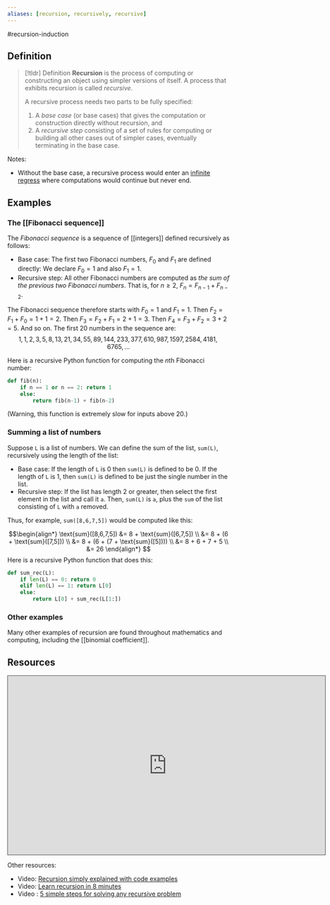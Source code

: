 ```yaml
---
aliases: [recursion, recursively, recursive]
--- 
```


#recursion-induction
## Definition 

> [!tldr] Definition
> **Recursion** is the process of computing or constructing an object using simpler versions of itself. A process that exhibits recursion is called *recursive*. 
> 
> A recursive process needs two parts to be fully specified: 
> 1. A *base case* (or base cases) that gives the computation or construction directly without recursion, and 
> 2. A *recursive step* consisting of a set of rules for computing or building all other cases out of simpler cases, eventually terminating in the base case. 

Notes: 
- Without the base case, a recursive process would enter an [infinite regress](https://en.wikipedia.org/wiki/Infinite_regress) where computations would continue but never end. 

## Examples

### The [[Fibonacci sequence]]

The *Fibonacci sequence* is a sequence of [[integers]] defined recursively as follows: 
- Base case: The first two Fibonacci numbers, $F_0$ and $F_1$ are defined directly: We declare $F_0 =1$ and also $F_1 = 1$. 
- Recursive step: All other Fibonacci numbers are computed as *the sum of the previous two Fibonacci numbers*. That is, for $n \geq 2$, $F_n = F_{n-1} + F_{n-2}$. 

The Fibonacci sequence therefore starts with $F_0 = 1$ and $F_1 = 1$. Then $F_2 = F_1 + F_0 = 1 + 1 = 2$. Then $F_3 = F_2 + F_1 = 2 + 1 = 3$. Then $F_4 = F_3 + F_2 = 3 + 2 = 5$. And so on. The first 20 numbers in the sequence are: 
$$1, 1, 2, 3, 5, 8, 13, 21, 34, 55, 89, 144, 233, 377, 610, 987, 1597, 2584, 4181, 6765, \dots$$

Here is a recursive Python function for computing the $n$th Fibonacci number: 
```python
def fib(n):
	if n == 1 or n == 2: return 1
	else: 
		return fib(n-1) + fib(n-2)
```
(Warning, this function is extremely slow for inputs above 20.)

### Summing a list of numbers

Suppose `L` is a list of numbers. We can define the sum of the list, `sum(L)`, recursively using the length of the list: 
- Base case: If the length of `L` is $0$ then `sum(L)` is defined to be $0$. If the length of `L` is $1$, then `sum(L)` is defined to be just the single number in the list. 
- Recursive step: If the list has length $2$ or greater, then select the first element in the list and call it `a`. Then, `sum(L)` is `a`, plus the `sum` of the list consisting of `L` with `a` removed. 

Thus, for example, `sum([8,6,7,5])` would be computed like this: 

$$\begin{align*}
\text{sum}([8,6,7,5]) &= 8 + \text{sum}([6,7,5]) \\
&= 8 + (6 + \text{sum}([7,5])) \\
&= 8 + (6 + (7 + \text{sum}([5]))) \\
&= 8 + 6 + 7 + 5 \\
&= 26
\end{align*}
$$
Here is a recursive Python function that does this: 
```python
def sum_rec(L):
    if len(L) == 0: return 0
    elif len(L) == 1: return L[0] 
    else: 
        return L[0] + sum_rec(L[1:])
```

### Other examples

Many other examples of recursion are found throughout mathematics and computing, including the [[binomial coefficient]]. 

## Resources 

<iframe src="https://gvsu.hosted.panopto.com/Panopto/Pages/Embed.aspx?id=568ac590-eb95-4fb6-b329-b08100f1ef15&autoplay=false&offerviewer=true&showtitle=true&showbrand=true&captions=false&interactivity=all" height="405" width="720" style="border: 1px solid #464646;" allowfullscreen allow="autoplay" aria-label="Panopto Embedded Video Player"></iframe>


Other resources: 
- Video: [Recursion simply explained with code examples](https://www.youtube.com/watch?v=m1Fjdnj_Mds)
- Video: [Learn recursion in 8 minutes](https://www.youtube.com/watch?v=u8Xam9EsqXQ)
- Video : [5 simple steps for solving any recursive problem](https://www.youtube.com/watch?v=ngCos392W4w)

